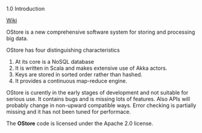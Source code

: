 1.0 Introduction

[Wiki](ostore/wiki)

OStore is a new comprehensive software system for 
storing and processing big data.

OStore has four distinguishing characteristics
   1. At its core is a NoSQL database
   2. It is written in Scala and makes extensive use of Akka 
      actors.
   3. Keys are stored in sorted order rather than hashed.
   4. It provides a continuous map-reduce engine.

OStore is curently in the early stages of development and not
suitable for serious use. It contains bugs and is missing lots
of features. Also APIs will probably change in
non-upward compatible ways. Error checking is partially missing
and it has not been tuned for performace.

The <b>OStore</b> code is licensed under the Apache 2.0 license.
